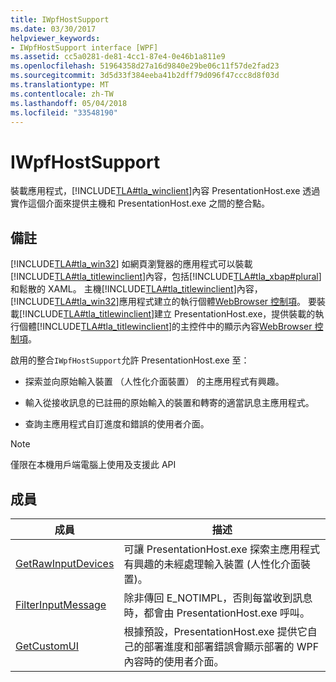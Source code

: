 ```yaml
---
title: IWpfHostSupport
ms.date: 03/30/2017
helpviewer_keywords:
- IWpfHostSupport interface [WPF]
ms.assetid: cc5a0281-de81-4cc1-87e4-0e46b1a811e9
ms.openlocfilehash: 51964358d27a16d9840e29be06c11f57de2fad23
ms.sourcegitcommit: 3d5d33f384eeba41b2dff79d096f47ccc8d8f03d
ms.translationtype: MT
ms.contentlocale: zh-TW
ms.lasthandoff: 05/04/2018
ms.locfileid: "33548190"
---
```

# <a name="iwpfhostsupport"></a>IWpfHostSupport
裝載應用程式，[!INCLUDE[TLA#tla_winclient](../../../../includes/tlasharptla-winclient-md.md)]內容 PresentationHost.exe 透過實作這個介面來提供主機和 PresentationHost.exe 之間的整合點。  
  
## <a name="remarks"></a>備註  
 [!INCLUDE[TLA#tla_win32](../../../../includes/tlasharptla-win32-md.md)] 如網頁瀏覽器的應用程式可以裝載[!INCLUDE[TLA#tla_titlewinclient](../../../../includes/tlasharptla-titlewinclient-md.md)]內容，包括[!INCLUDE[TLA#tla_xbap#plural](../../../../includes/tlasharptla-xbapsharpplural-md.md)]和鬆散的 XAML。 主機[!INCLUDE[TLA#tla_titlewinclient](../../../../includes/tlasharptla-titlewinclient-md.md)]內容，[!INCLUDE[TLA#tla_win32](../../../../includes/tlasharptla-win32-md.md)]應用程式建立的執行個體[WebBrowser 控制項](http://go.microsoft.com/fwlink/?LinkId=97911)。 要裝載[!INCLUDE[TLA#tla_titlewinclient](../../../../includes/tlasharptla-titlewinclient-md.md)]建立 PresentationHost.exe，提供裝載的執行個體[!INCLUDE[TLA#tla_titlewinclient](../../../../includes/tlasharptla-titlewinclient-md.md)]的主控件中的顯示內容[WebBrowser 控制項](http://go.microsoft.com/fwlink/?LinkId=97911)。  
  
 啟用的整合`IWpfHostSupport`允許 PresentationHost.exe 至：  
  
-   探索並向原始輸入裝置 （人性化介面裝置） 的主應用程式有興趣。  
  
-   輸入從接收訊息的已註冊的原始輸入的裝置和轉寄的適當訊息主應用程式。  
  
-   查詢主應用程式自訂進度和錯誤的使用者介面。  
  
> [!NOTE]
>  僅限在本機用戶端電腦上使用及支援此 API  
  
## <a name="members"></a>成員  
  
|成員|描述|  
|------------|-----------------|  
|[GetRawInputDevices](../../../../docs/framework/wpf/app-development/getrawinputdevices.md)|可讓 PresentationHost.exe 探索主應用程式有興趣的未經處理輸入裝置 (人性化介面裝置)。|  
|[FilterInputMessage](../../../../docs/framework/wpf/app-development/filterinputmessage.md)|除非傳回 E_NOTIMPL，否則每當收到訊息時，都會由 PresentationHost.exe 呼叫。|  
|[GetCustomUI](../../../../docs/framework/wpf/app-development/getcustomui.md)|根據預設，PresentationHost.exe 提供它自己的部署進度和部署錯誤會顯示部署的 WPF 內容時的使用者介面。|
